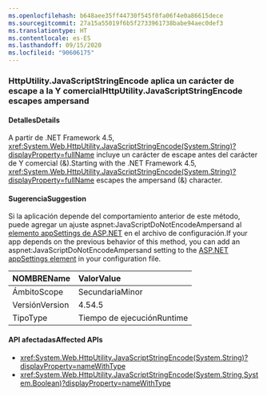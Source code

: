 ```yaml
---
ms.openlocfilehash: b648aee35ff44730f545f0fa06f4e0a86615dece
ms.sourcegitcommit: 27a15a55019f6b5f2733961738babe94aec0def3
ms.translationtype: HT
ms.contentlocale: es-ES
ms.lasthandoff: 09/15/2020
ms.locfileid: "90606175"
---
```

### <a name="httputilityjavascriptstringencode-escapes-ampersand"></a><span data-ttu-id="baf16-101">HttpUtility.JavaScriptStringEncode aplica un carácter de escape a la Y comercial</span><span class="sxs-lookup"><span data-stu-id="baf16-101">HttpUtility.JavaScriptStringEncode escapes ampersand</span></span>

#### <a name="details"></a><span data-ttu-id="baf16-102">Detalles</span><span class="sxs-lookup"><span data-stu-id="baf16-102">Details</span></span>

<span data-ttu-id="baf16-103">A partir de .NET Framework 4.5, <xref:System.Web.HttpUtility.JavaScriptStringEncode(System.String)?displayProperty=fullName> incluye un carácter de escape antes del carácter de Y comercial (&amp;).</span><span class="sxs-lookup"><span data-stu-id="baf16-103">Starting with the .NET Framework 4.5, <xref:System.Web.HttpUtility.JavaScriptStringEncode(System.String)?displayProperty=fullName> escapes the ampersand (&amp;) character.</span></span>

#### <a name="suggestion"></a><span data-ttu-id="baf16-104">Sugerencia</span><span class="sxs-lookup"><span data-stu-id="baf16-104">Suggestion</span></span>

<span data-ttu-id="baf16-105">Si la aplicación depende del comportamiento anterior de este método, puede agregar un ajuste aspnet:JavaScriptDoNotEncodeAmpersand al [elemento appSettings de ASP.NET](/previous-versions/aspnet/hh975440(v=vs.120)) en el archivo de configuración.</span><span class="sxs-lookup"><span data-stu-id="baf16-105">If your app depends on the previous behavior of this method, you can add an aspnet:JavaScriptDoNotEncodeAmpersand setting to the [ASP.NET appSettings element](/previous-versions/aspnet/hh975440(v=vs.120)) in your configuration file.</span></span>

| <span data-ttu-id="baf16-106">NOMBRE</span><span class="sxs-lookup"><span data-stu-id="baf16-106">Name</span></span>    | <span data-ttu-id="baf16-107">Valor</span><span class="sxs-lookup"><span data-stu-id="baf16-107">Value</span></span>       |
|:--------|:------------|
| <span data-ttu-id="baf16-108">Ámbito</span><span class="sxs-lookup"><span data-stu-id="baf16-108">Scope</span></span>   |<span data-ttu-id="baf16-109">Secundaria</span><span class="sxs-lookup"><span data-stu-id="baf16-109">Minor</span></span>|
|<span data-ttu-id="baf16-110">Versión</span><span class="sxs-lookup"><span data-stu-id="baf16-110">Version</span></span>|<span data-ttu-id="baf16-111">4.5</span><span class="sxs-lookup"><span data-stu-id="baf16-111">4.5</span></span>|
|<span data-ttu-id="baf16-112">Tipo</span><span class="sxs-lookup"><span data-stu-id="baf16-112">Type</span></span>|<span data-ttu-id="baf16-113">Tiempo de ejecución</span><span class="sxs-lookup"><span data-stu-id="baf16-113">Runtime</span></span>|

#### <a name="affected-apis"></a><span data-ttu-id="baf16-114">API afectadas</span><span class="sxs-lookup"><span data-stu-id="baf16-114">Affected APIs</span></span>

- <xref:System.Web.HttpUtility.JavaScriptStringEncode(System.String)?displayProperty=nameWithType>
- <xref:System.Web.HttpUtility.JavaScriptStringEncode(System.String,System.Boolean)?displayProperty=nameWithType>

<!--

#### Affected APIs

- `M:System.Web.HttpUtility.JavaScriptStringEncode(System.String)`
- `M:System.Web.HttpUtility.JavaScriptStringEncode(System.String,System.Boolean)`

-->
